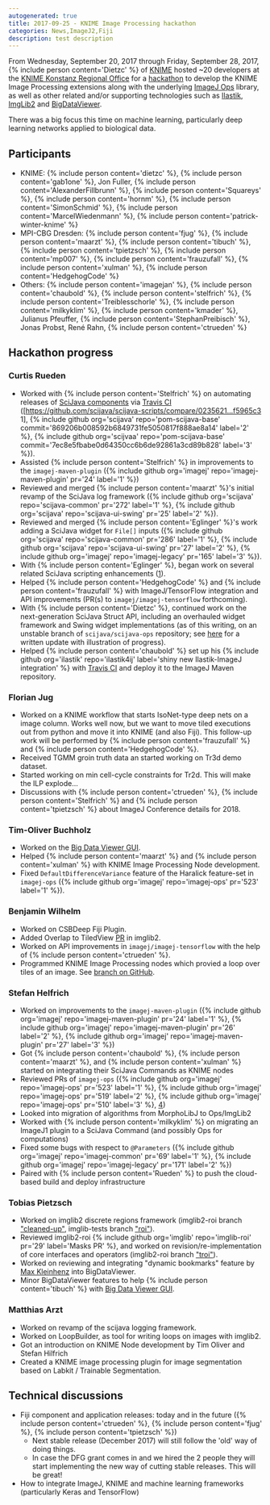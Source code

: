 ```yaml
---
autogenerated: true
title: 2017-09-25 - KNIME Image Processing hackathon
categories: News,ImageJ2,Fiji
description: test description
---
```


From Wednesday, September 20, 2017 through Friday, September 28, 2017, {% include person content='Dietzc' %} of [KNIME](https://www.knime.org) hosted \~20 developers at the [KNIME Konstanz Regional Office](https://www.knime.com/contact) for a [hackathon](/events/Hackathon) to develop the KNIME Image Processing extensions along with the underlying [ImageJ Ops](/develop/imagej-ops) library, as well as other related and/or supporting technologies such as [Ilastik](http://ilastik.org/), [ImgLib2](/imglib2) and [BigDataViewer](/plugins/bdv).

There was a big focus this time on machine learning, particularly deep learning networks applied to biological data.

Participants
------------

-   KNIME: {% include person content='dietzc' %}, {% include person content='gab1one' %}, Jon Fuller, {% include person content='AlexanderFillbrunn' %}, {% include person content='Squareys' %}, {% include person content='hornm' %}, {% include person content='SimonSchmid' %}, {% include person content='MarcelWiedenmann' %}, {% include person content='patrick-winter-knime' %}
-   MPI-CBG Dresden: {% include person content='fjug' %}, {% include person content='maarzt' %}, {% include person content='tibuch' %}, {% include person content='tpietzsch' %}, {% include person content='mp007' %}, {% include person content='frauzufall' %}, {% include person content='xulman' %}, {% include person content='HedgehogCode' %}
-   Others: {% include person content='imagejan' %}, {% include person content='chaubold' %}, {% include person content='stelfrich' %}, {% include person content='Treiblesschorle' %}, {% include person content='milkyklim' %}, {% include person content='kmader' %}, Julianus Pfeuffer, {% include person content='StephanPreibisch' %}, Jonas Probst, René Rahn, {% include person content='ctrueden' %}

Hackathon progress
------------------

### Curtis Rueden

-   Worked with {% include person content='Stelfrich' %} on automating releases of [SciJava components](Architecture#Definitions) via [Travis CI](/develop/travis) (\[https://github.com/scijava/scijava-scripts/compare/0235621...f5965c3 1\], {% include github org='scijava' repo='pom-scijava-base' commit='869206b008592b6849731fe5050817f888ae8a14' label='2' %}, {% include github org='scijvaa' repo='pom-scijava-base' commit='7ec8e5fbabe0d64350cc6b6de92861a3cd89b828' label='3' %}).
-   Assisted {% include person content='Stelfrich' %} in improvements to the `imagej-maven-plugin` ({% include github org='imagej' repo='imagej-maven-plugin' pr='24' label='1' %})
-   Reviewed and merged {% include person content='maarzt' %}'s initial revamp of the SciJava log framework ({% include github org='scijava' repo='scijava-common' pr='272' label='1' %}, {% include github org='scijava' repo='scijava-ui-swing' pr='25' label='2' %}).
-   Reviewed and merged {% include person content='Eglinger' %}'s work adding a SciJava widget for `File[]` inputs ({% include github org='scijava' repo='scijava-common' pr='286' label='1' %}, {% include github org='scijava' repo='scijava-ui-swing' pr='27' label='2' %}, {% include github org='imagej' repo='imagej-legacy' pr='165' label='3' %}).
-   With {% include person content='Eglinger' %}, began work on several related SciJava scripting enhancements ([1](https://github.com/scijava/scijava-common/issues/261#issuecomment-331487719)).
-   Helped {% include person content='HedgehogCode' %} and {% include person content='frauzufall' %} with ImageJ/TensorFlow integration and API improvements (PR(s) to `imagej/imagej-tensorflow` forthcoming).
-   With {% include person content='Dietzc' %}, continued work on the next-generation SciJava Struct API, including an overhauled widget framework and Swing widget implementations (as of this writing, on an unstable branch of `scijava/scijava-ops` repository; see [here](https://github.com/scijava/scijava-common/issues/42#issuecomment-332658377) for a written update with illustration of progress).
-   Helped {% include person content='chaubold' %} set up his {% include github org='ilastik' repo='ilastik4ij' label='shiny new Ilastik-ImageJ integration' %} with [Travis CI](/develop/travis) and deploy it to the ImageJ Maven repository.

### Florian Jug

-   Worked on a KNIME workflow that starts IsoNet-type deep nets on a image column. Works well now, but we want to move tiled executions out from python and move it into KNIME (and also Fiji). This follow-up work will be performed by {% include person content='frauzufall' %} and {% include person content='HedgehogCode' %}.
-   Received TGMM groin truth data an started working on Tr3d demo dataset.
-   Started working on min cell-cycle constraints for Tr2d. This will make the ILP explode...
-   Discussions with {% include person content='ctrueden' %}, {% include person content='Stelfrich' %} and {% include person content='tpietzsch' %} about ImageJ Conference details for 2018.

### Tim-Oliver Buchholz

-   Worked on the [Big Data Viewer GUI](https://github.com/knime-ip/knip-bdv).
-   Helped {% include person content='maarzt' %} and {% include person content='xulman' %} with KNIME Image Processing Node development.
-   Fixed `DefaultDifferenceVariance` feature of the Haralick feature-set in `imagej-ops` ({% include github org='imagej' repo='imagej-ops' pr='523' label='1' %}).

### Benjamin Wilhelm

-   Worked on CSBDeep Fiji Plugin.
-   Added Overlap to TiledView [PR](https://github.com/imglib/imglib2/pull/179) in imglib2.
-   Worked on API improvements in `imagej/imagej-tensorflow` with the help of {% include person content='ctrueden' %}.
-   Programmed KNIME Image Processing nodes which provied a loop over tiles of an image. See [branch on GitHub](https://github.com/knime-ip/knip/commits/tiling-nodes).

### Stefan Helfrich

-   Worked on improvements to the `imagej-maven-plugin` ({% include github org='imagej' repo='imagej-maven-plugin' pr='24' label='1' %}, {% include github org='imagej' repo='imagej-maven-plugin' pr='26' label='2' %}, {% include github org='imagej' repo='imagej-maven-plugin' pr='27' label='3' %})
-   Got {% include person content='chaubold' %}, {% include person content='maarzt' %}, and {% include person content='xulman' %} started on integrating their SciJava Commands as KNIME nodes
-   Reviewed PRs of `imagej-ops` ({% include github org='imagej' repo='imagej-ops' pr='523' label='1' %}, {% include github org='imagej' repo='imagej-ops' pr='519' label='2' %}, {% include github org='imagej' repo='imagej-ops' pr='510' label='3' %}, [4](http://forum.imagej.net/t/frangi-vesselness-filter-feedback/6747))
-   Looked into migration of algorithms from MorphoLibJ to Ops/ImgLib2
-   Worked with {% include person content='milkyklim' %} on migrating an ImageJ1 plugin to a SciJava Command (and possibly Ops for computations)
-   Fixed some bugs with respect to `@Parameters` ({% include github org='imagej' repo='imagej-common' pr='69' label='1' %}, {% include github org='imagej' repo='imagej-legacy' pr='171' label='2' %})
-   Paired with {% include person content='Rueden' %} to push the cloud-based build and deploy infrastructure

### Tobias Pietzsch

-   Worked on imglib2 discrete regions framework (imglib2-roi branch ["cleaned-up"](https://github.com/imglib/imglib2-roi/tree/8bafc8de2d83531aaef46ee36964731a78204589), imglib-tests branch ["roi"](https://github.com/imglib/imglib2-tests/tree/ec0df49bf5fc344f6ae5af5fec8584a36e3d2ca2)).
-   Reviewed imglib2-roi {% include github org='imglib' repo='imglib-roi' pr='29' label='Masks PR' %}, and worked on revision/re-implementation of core interfaces and operators (imglib2-roi branch ["troi"](https://github.com/imglib/imglib2-roi/tree/c41c93acf696b801e13f5023bf00527c04722263)).
-   Worked on reviewing and integrating "dynamic bookmarks" feature by [Max Kleinhenz](https://github.com/maxkleinhenz/bigdataviewer-core) into BigDataViewer.
-   Minor BigDataViewer features to help {% include person content='tibuch' %} with [Big Data Viewer GUI](https://github.com/knime-ip/knip-bdv).

### Matthias Arzt

-   Worked on revamp of the scijava logging framework.
-   Worked on LoopBuilder, as tool for writing loops on images with imglib2.
-   Got an introduction on KNIME Node development by Tim Oliver and Stefan Hilfrich
-   Created a KNIME image processing plugin for image segmentation based on Labkit / Trainable Segmentation.

Technical discussions
---------------------

-   Fiji component and application releases: today and in the future ({% include person content='ctrueden' %}, {% include person content='fjug' %}, {% include person content='tpietzsch' %})
    -   Next stable release (December 2017) will still follow the 'old' way of doing things.
    -   In case the DFG grant comes in and we hired the 2 people they will start implementing the new way of cutting stable releases. This will be great!
-   How to integrate ImageJ, KNIME and machine learning frameworks (particularly Keras and TensorFlow)

  
